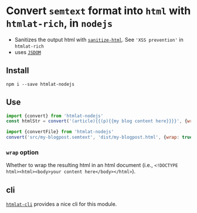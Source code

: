 # Convert `semtext` format into `html` with `htmlat-rich`, in `nodejs`
* Sanitizes the output html with [`sanitize-html`](https://www.npmjs.com/package/sanitize-html). See `'XSS prevention'` in `htmlat-rich`
* uses [`JSDOM`](https://www.npmjs.com/package/jsdom)

## Install
`npm i --save htmlat-nodejs`

## Use
```javascript
import {convert} from 'htmlat-nodejs'
const htmlStr = convert('(article){{(p){{my blog content here}}}}', {wrap: true})

import {convertFile} from 'htmlat-nodejs'
convert('src/my-blogpost.semtext', 'dist/my-blogpost.html', {wrap: true})
```

### `wrap` option
Whether to wrap the resulting html in an html document (i.e., `<!DOCTYPE html><html><body>your content here</body></html>`).

## cli
[`htmlat-cli`](#) provides a nice cli for this module.
